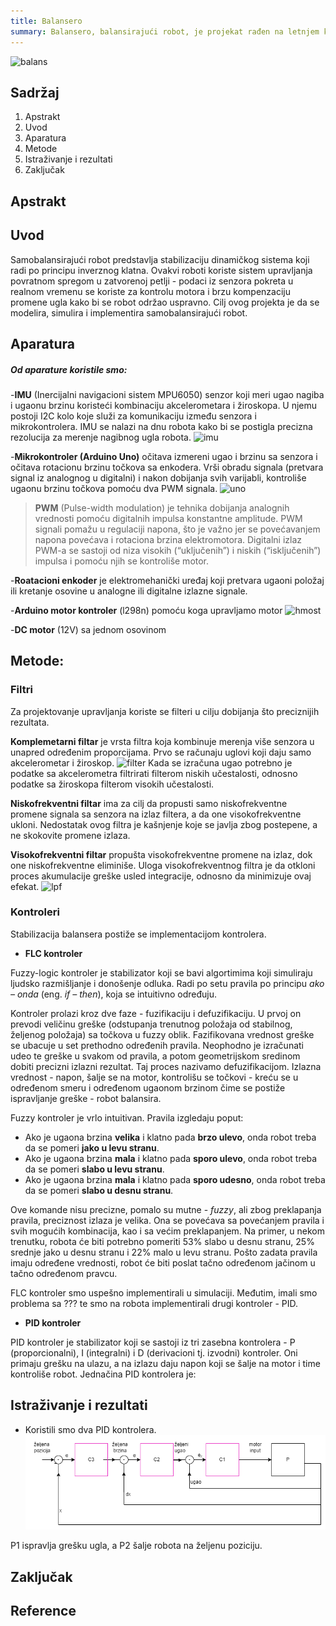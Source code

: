 ```yaml
---
title: Balansero
summary: Balansero, balansirajući robot, je projekat rađen na letnjem kampu 2022. godine od Katarine Nedić i Anđele Pantelić.
---
```

![balans](images\2022\balansero\P1270385.jpg)

## Sadržaj

1. Apstrakt
2. Uvod
3. Aparatura
4. Metode
5. Istraživanje i rezultati
6. Zaključak


## Apstrakt


## Uvod 

Samobalansirajući robot predstavlja stabilizaciju dinamičkog sistema koji radi po principu inverznog klatna. Ovakvi roboti koriste sistem upravljanja povratnom spregom u zatvorenoj petlji - podaci iz senzora pokreta u realnom vremenu se koriste za kontrolu motora i brzu kompenzaciju promene ugla kako bi se robot održao uspravno.
Cilj ovog projekta je da se modelira, simulira i implementira samobalansirajući robot.

## Aparatura 

##### *Od aparature koristile smo:*

-**IMU** (Inercijalni navigacioni sistem MPU6050) senzor koji meri ugao nagiba i ugaonu brzinu koristeći
kombinaciju akcelerometara i žiroskopa. U njemu postoji I2C kolo koje služi za komunikaciju između senzora i mikrokontrolera. IMU se nalazi na dnu robota kako bi se postigla precizna rezolucija za merenje nagibnog ugla robota.
![imu](images\2022\balansero\mpu.jpg)

-**Mikrokontroler (Arduino Uno)** očitava izmereni ugao i brzinu sa senzora i očitava
rotacionu brzinu točkova sa enkodera. Vrši obradu signala (pretvara signal iz analognog u
digitalni) i nakon dobijanja svih varijabli, kontroliše ugaonu brzinu točkova pomoću dva PWM signala.
![uno](images\2022\balansero\uno.jpg)

>**PWM** (Pulse-width modulation) je tehnika dobijanja analognih vrednosti pomoću digitalnih impulsa konstantne amplitude. PWM signali pomažu u regulaciji napona, što je važno jer se povećavanjem napona povećava i rotaciona brzina elektromotora. Digitalni izlaz PWM-a se sastoji od niza visokih (“uključenih”) i niskih (“isključenih”) impulsa i pomoću njih se kontroliše motor.

-**Roatacioni enkoder** je elektromehanički uređaj koji pretvara ugaoni položaj ili kretanje osovine u analogne ili digitalne izlazne signale.


-**Arduino motor kontroler** (l298n) pomoću koga upravljamo motor
![hmost](images\2022\balansero\l298n.jpg)

-**DC motor** (12V) sa jednom osovinom   

## Metode:

### Filtri

Za projektovanje upravljanja koriste se filteri u cilju dobijanja što preciznijih rezultata.

**Komplemetarni filtar** je vrsta filtra
koja kombinuje merenja više senzora u unapred
određenim proporcijama. Prvo se računaju uglovi koji daju samo akcelerometar i žiroskop.
![filter](images\2022\balansero\komplementarni.png) Kada se izračuna ugao potrebno je podatke sa
akcelerometra filtrirati filterom niskih učestalosti, odnosno podatke sa žiroskopa filterom
visokih učestalosti.

**Niskofrekventni filtar** ima za cilj da propusti samo niskofrekventne promene signala sa senzora na izlaz filtera, a da one visokofrekventne ukloni. Nedostatak
ovog filtra je kašnjenje koje se javlja zbog postepene, a ne skokovite promene izlaza.

**Visokofrekventni filtar** propušta
visokofrekventne promene na izlaz, dok one niskofrekventne eliminiše. Uloga visokofrekventnog filtra je da otkloni proces akumulacije greške usled integracije, odnosno da minimizuje ovaj efekat.
![lpf](images\2022\balansero\lpf.png)


### Kontroleri
Stabilizacija balansera postiže se implementacijom kontrolera. 
- **FLC kontroler**

Fuzzy-logic kontroler je stabilizator koji se bavi algortimima koji simuliraju ljudsko razmišljanje i donošenje odluka. Radi po setu pravila po principu *ako – onda* (eng. *if – then*), koja se intuitivno određuju. 

Kontroler prolazi kroz dve faze - fuzifikaciju i defuzifikaciju. U prvoj on prevodi veličinu greške (odstupanja trenutnog položaja od stabilnog, željenog položaja) sa točkova u fuzzy oblik. Fazifikovana vrednost greške se ubacuje u set prethodno određenih pravila. Neophodno je izračunati udeo te greške u svakom od pravila, a potom geometrijskom sredinom dobiti precizni izlazni rezultat. Taj proces nazivamo defuzifikacijom. Izlazna vrednost - napon, šalje se na motor, kontrolišu se točkovi - kreću se u određenom smeru i određenom ugaonom brzinom čime se postiže ispravljanje greške - robot  balansira. 
 
Fuzzy kontroler je vrlo intuitivan. Pravila izgledaju poput: 
- Ako je ugaona brzina **velika** i klatno pada **brzo ulevo**, onda robot treba da se pomeri **jako u levu stranu**. 
- Ako je ugaona brzina **mala** i klatno pada **sporo ulevo**, onda robot treba da se pomeri **slabo u levu stranu**. 
- Ako je ugaona brzina **mala** i klatno pada **sporo udesno**, onda robot treba da se pomeri **slabo u desnu stranu**. 

Ove komande nisu precizne, pomalo su mutne - *fuzzy*, ali zbog preklapanja pravila, preciznost izlaza je velika. Ona se povećava sa povećanjem pravila i svih mogućih kombinacija, kao i sa većim preklapanjem. Na primer, u nekom trenutku, robota će biti potrebno pomeriti 53% slabo u desnu stranu, 25% srednje jako u desnu stranu i 22% malo u levu stranu. Pošto zadata pravila imaju određene vrednosti, robot će biti poslat tačno određenom jačinom u tačno određenom pravcu. 
 
FLC kontroler smo uspešno implementirali u simulaciji. 
Međutim, imali smo problema sa ??? te smo na robota implementirali drugi kontroler - PID. 


- **PID kontroler**

PID kontroler je stabilizator koji se sastoji iz tri zasebna kontrolera - P (proporcionalni), I (integralni) i D (derivacioni tj. izvodni) kontroler. Oni primaju grešku na ulazu, a na izlazu daju napon koji se šalje na motor i time kontroliše robot.
Jednačina PID kontrolera je:




## Istraživanje i rezultati

- Koristili smo dva PID kontrolera.
![PID kontroleri](static\images\2022\balansero\pid-blocks.png)

P1 ispravlja grešku ugla, a P2 šalje robota na željenu poziciju. 

## Zaključak

## Reference







